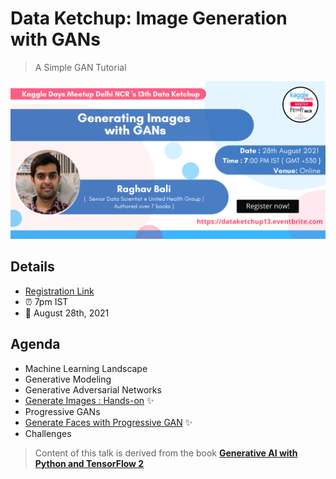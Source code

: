 # Data Ketchup: Image Generation with GANs
> A Simple GAN Tutorial

![](assets/banner.png)

## Details 
+ [Registration Link](https://www.eventbrite.com/e/data-ketchup-13-tickets-167996258331)
+ :alarm_clock: 7pm IST
+ :date: August 28th, 2021

## Agenda
- Machine Learning Landscape
- Generative Modeling
- Generative Adversarial Networks
- [Generate Images : Hands-on](https://github.com/raghavbali/data_ketchup_gans/blob/main/notebooks/vanilla_gan.ipynb.ipynb) :sparkles:
- Progressive GANs
- [Generate Faces with Progressive GAN](https://github.com/raghavbali/data_ketchup_gans/blob/main/notebooks/pro_gan_tfhub.ipynb) :sparkles:
- Challenges


> Content of this talk is derived from the book __[Generative AI with Python and TensorFlow 2](https://www.amazon.in/Generative-AI-Python-TensorFlow-Transformer-ebook/dp/B0922PCNPS/ref=sr_1_1?dchild=1&keywords=generative+ai&qid=1629522690&sr=8-1)__

